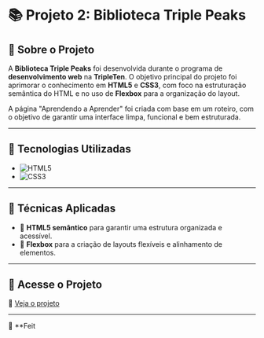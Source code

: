 # 📚 Projeto 2: Biblioteca Triple Peaks  

## 📌 Sobre o Projeto  

A **Biblioteca Triple Peaks** foi desenvolvida durante o programa de **desenvolvimento web** na **TripleTen**. O objetivo principal do projeto foi aprimorar o conhecimento em **HTML5** e **CSS3**, com foco na estruturação semântica do HTML e no uso de **Flexbox** para a organização do layout.  

A página "Aprendendo a Aprender" foi criada com base em um roteiro, com o objetivo de garantir uma interface limpa, funcional e bem estruturada.  

---  

## 🚀 Tecnologias Utilizadas  

- ![HTML5](https://img.shields.io/badge/HTML5-%23E34F26.svg?style=flat&logo=html5&logoColor=white)  
- ![CSS3](https://img.shields.io/badge/CSS3-%231572B6.svg?style=flat&logo=css3&logoColor=white)  

---  

## 🎯 Técnicas Aplicadas  

- 🎨 **HTML5 semântico** para garantir uma estrutura organizada e acessível.  
- 📏 **Flexbox** para a criação de layouts flexíveis e alinhamento de elementos.  

---  

## 🔗 Acesse o Projeto  

🔗 [Veja o projeto](https://gxudre.github.io/web_project_library_pt/)  

---  

🔹 **Feit
